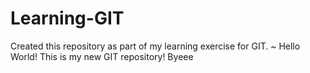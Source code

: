 # Learning-GIT
Created this repository as part of my learning exercise for GIT.
~ Hello World! This is my new GIT repository! 
Byeee
